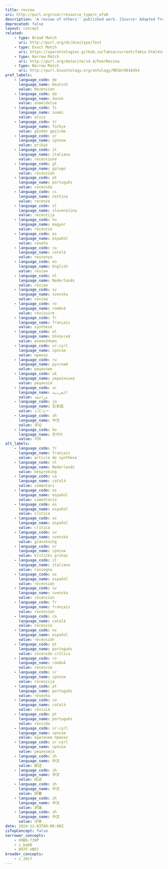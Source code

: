 ```yaml
---
title: review
uri: http://purl.org/coar/resource_type/c_efa0
description: 'A review of others'' published work. [Source: Adapted from https://sparontologies.github.io/fabio/current/fabio.html#d4e5273]'
deprecated: false
layout: concept
related:
    - type: Broad Match
      uri: http://purl.org/dc/dcmitype/Text
    - type: Exact Match
      uri: https://sparontologies.github.io/fabio/current/fabio.html#d4e5273
    - type: Narrow Match
      uri: http://purl.org/datacite/v4.4/PeerReview
    - type: Narrow Match
      uri: http://purl.bioontology.org/ontology/MESH/D016454
pref_labels:
    - language_code: de
      language_name: Deutsch
      value: Rezension
    - language_code: da
      language_name: dansk
      value: anmeldelse
    - language_code: fi
      language_name: suomi
      value: arvio
    - language_code: tr
      language_name: Türkçe
      value: gözden geçirme
    - language_code: sr
      language_name: српски
      value: prikaz
    - language_code: it
      language_name: italiano
      value: recensione
    - language_code: gl
      language_name: galego
      value: recensión
    - language_code: pt
      language_name: português
      value: recensão
    - language_code: cs
      language_name: čeština
      value: recenze
    - language_code: sl
      language_name: slovenščina
      value: recenzija
    - language_code: hu
      language_name: magyar
      value: recenzió
    - language_code: es
      language_name: español
      value: reseña
    - language_code: ca
      language_name: català
      value: ressenya
    - language_code: en
      language_name: English
      value: review
    - language_code: nl
      language_name: Nederlands
      value: review
    - language_code: sv
      language_name: svenska
      value: review
    - language_code: ro
      language_name: română
      value: revizuire
    - language_code: fr
      language_name: français
      value: synthèse
    - language_code: el
      language_name: Ελληνικά
      value: ανασκόπηση
    - language_code: sr-cyrl
      language_name: српски
      value: приказ
    - language_code: ru
      language_name: русский
      value: рецензия
    - language_code: uk
      language_name: українська
      value: рецензія
    - language_code: ar
      language_name: العربية
      value: مراجعة
    - language_code: ja
      language_name: 日本語
      value: レビュー
    - language_code: zh
      language_name: 中文
      value: 评论
    - language_code: ko
      language_name: 한국어
      value: 리뷰
alt_labels:
    - language_code: fr
      language_name: français
      value: article de synthèse
    - language_code: nl
      language_name: Nederlands
      value: bespreking
    - language_code: ca
      language_name: català
      value: comentari
    - language_code: es
      language_name: español
      value: comentario
    - language_code: es
      language_name: español
      value: critica
    - language_code: es
      language_name: español
      value: crítica
    - language_code: sv
      language_name: svenska
      value: granskning
    - language_code: sr
      language_name: српски
      value: kritički prikaz
    - language_code: it
      language_name: italiano
      value: rassegna
    - language_code: es
      language_name: español
      value: recension
    - language_code: sv
      language_name: svenska
      value: recension
    - language_code: fr
      language_name: français
      value: recension
    - language_code: ca
      language_name: català
      value: recensió
    - language_code: es
      language_name: español
      value: recensión
    - language_code: pt
      language_name: português
      value: recensão crítica
    - language_code: ro
      language_name: română
      value: recenzie
    - language_code: sr
      language_name: српски
      value: recenzija
    - language_code: pt
      language_name: português
      value: resenha
    - language_code: ca
      language_name: català
      value: revisió
    - language_code: pt
      language_name: português
      value: revisão
    - language_code: sr-cyrl
      language_name: српски
      value: критички приказ
    - language_code: sr-cyrl
      language_name: српски
      value: рецензија
    - language_code: zh
      language_name: 中文
      value: 綜述
    - language_code: zh
      language_name: 中文
      value: 综述
    - language_code: zh
      language_name: 中文
      value: 評審
    - language_code: zh
      language_name: 中文
      value: 評論
    - language_code: zh
      language_name: 中文
      value: 评审
date: 2024-12-03T00:00:00Z
isTopConcept: false
narrower_concepts:
    - H9BQ-739P
    - c_ba08
    - D97F-VB57
broader_concepts:
    - c_18cf
---
```


